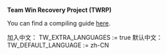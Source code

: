 **Team Win Recovery Project (TWRP)**

You can find a compiling guide [here](http://forum.xda-developers.com/showthread.php?t=1943625 "Guide").

加入中文：
TW_EXTRA_LANGUAGES := true
默认中文：
TW_DEFAULT_LANGUAGE := zh-CN

